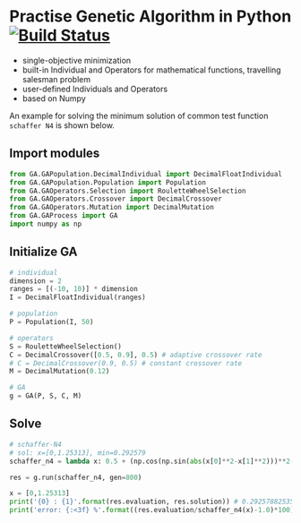# Practise Genetic Algorithm in Python [![Build Status](https://travis-ci.com/dothinking/basicGA.svg?branch=master)](https://travis-ci.com/dothinking/basicGA)

- single-objective minimization
- built-in Individual and Operators for mathematical functions, travelling salesman problem
- user-defined Individuals and Operators
- based on Numpy

An example for solving the minimum solution of common test function `schaffer N4` is shown below.

## Import modules

```python
from GA.GAPopulation.DecimalIndividual import DecimalFloatIndividual
from GA.GAPopulation.Population import Population
from GA.GAOperators.Selection import RouletteWheelSelection
from GA.GAOperators.Crossover import DecimalCrossover
from GA.GAOperators.Mutation import DecimalMutation
from GA.GAProcess import GA
import numpy as np
```

## Initialize GA

```python
# individual
dimension = 2
ranges = [(-10, 10)] * dimension
I = DecimalFloatIndividual(ranges)

# population
P = Population(I, 50)

# operators
S = RouletteWheelSelection()
C = DecimalCrossover([0.5, 0.9], 0.5) # adaptive crossover rate
# C = DecimalCrossover(0.9, 0.5) # constant crossover rate
M = DecimalMutation(0.12)

# GA
g = GA(P, S, C, M)
```

## Solve

```python
# schaffer-N4
# sol: x=[0,1.25313], min=0.292579
schaffer_n4 = lambda x: 0.5 + (np.cos(np.sin(abs(x[0]**2-x[1]**2)))**2-0.5) / (1.0+0.001*(x[0]**2+x[1]**2))**2

res = g.run(schaffer_n4, gen=800)   

x = [0,1.25313]
print('{0} : {1}'.format(res.evaluation, res.solution)) # 0.29257882535592317 : [1.25339239e+00 6.28576519e-05]
print('error: {:<3f} %'.format((res.evaluation/schaffer_n4(x)-1.0)*100)) # error: 0.000066 %
```
